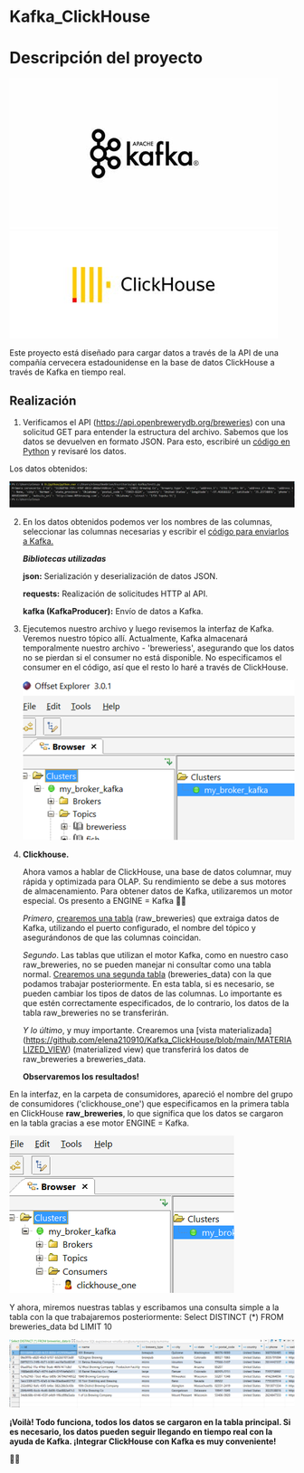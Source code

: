 # Kafka_ClickHouse

# Descripción del proyecto
![](https://github.com/elena210910/Kafka_ClickHouse/blob/main/OIP.jfif)![](https://github.com/elena210910/Kafka_ClickHouse/blob/main/R.jfif)



Este proyecto está diseñado para cargar datos a través de la API de una compañía cervecera estadounidense en la base de datos 
ClickHouse a través de Kafka en tiempo real.

## Realización

1. Verificamos el API (https://api.openbrewerydb.org/breweries)
   con una solicitud GET para entender la estructura del archivo. 
   Sabemos que los datos se devuelven en formato JSON. 
   Para esto, escribiré un [código en Python](https://github.com/elena210910/Kafka_ClickHouse/blob/main/Code_test_python) y revisaré los datos.

Los datos obtenidos:

![](https://github.com/elena210910/Kafka_ClickHouse/blob/main/screen1.PNG)

2. En los datos obtenidos podemos ver los nombres de las columnas,
   seleccionar las columnas necesarias y escribir el [código para enviarlos a Kafka.](https://github.com/elena210910/Kafka_ClickHouse/blob/main/Code_to_kafka)
   
    ***Bibliotecas utilizadas***
  
     **json:** Serialización y deserialización de datos JSON.
  
     **requests:** Realización de solicitudes HTTP al API.
  
     **kafka (KafkaProducer):**  Envío de datos a Kafka.

   

   
  

4. Ejecutemos nuestro archivo y luego revisemos la interfaz de Kafka. Veremos nuestro tópico allí.
   Actualmente, Kafka almacenará temporalmente nuestro archivo - 'breweriess', asegurando que los datos no 
   se pierdan si el consumer no está disponible.
    No especificamos el consumer en el código, así que el resto lo haré a través de ClickHouse.

   ![](https://github.com/elena210910/Kafka_ClickHouse/blob/main/screen2.PNG)




 5. **Clickhouse.**
    
    Ahora vamos a hablar de ClickHouse, una base de datos columnar, muy rápida y optimizada para OLAP.
    Su rendimiento se debe a sus motores de almacenamiento. Para obtener datos de Kafka, utilizaremos un motor especial.
    Os presento a ENGINE = Kafka 🚀🎆

    *Primero*, [crearemos una tabla](https://github.com/elena210910/Kafka_ClickHouse/blob/main/tabla_raw_breweries) (raw_breweries) que extraiga 
     datos de Kafka,
     utilizando el puerto configurado, el nombre del tópico y asegurándonos de que las columnas coincidan.

    *Segundo*. Las tablas que utilizan el motor Kafka, como en nuestro caso raw_breweries, no se pueden manejar ni consultar como una tabla normal.
     [Crearemos una segunda tabla](https://github.com/elena210910/Kafka_ClickHouse/blob/main/tabla_breweries_data) (breweries_data) con la que 
     podamos trabajar posteriormente.
     En esta tabla, si es necesario, se pueden cambiar los tipos de datos de las columnas. 
     Lo importante es que estén correctamente especificados, de lo contrario, los datos de la tabla raw_breweries no se transferirán.

    *Y lo último*, y muy importante. Crearemos una [vista materializada] 
      (https://github.com/elena210910/Kafka_ClickHouse/blob/main/MATERIALIZED_VIEW) (materialized view) que transferirá 
      los datos de raw_breweries a breweries_data.


    **Observaremos los resultados!**

En la interfaz, en la carpeta de consumidores, apareció el nombre del grupo de consumidores ('clickhouse_one') que especificamos en 
la primera tabla en ClickHouse **raw_breweries**, lo que significa que los datos se cargaron en la tabla gracias a ese motor ENGINE = Kafka.

![](https://github.com/elena210910/Kafka_ClickHouse/blob/main/screen3.PNG)





Y ahora, miremos nuestras tablas y escribamos una consulta simple a la tabla con la que trabajaremos posteriormente:
Select DISTINCT (*)
FROM breweries_data bd
LIMIT 10


![](https://github.com/elena210910/Kafka_ClickHouse/blob/main/screen4.PNG)




**¡Voilà! Todo funciona, todos los datos se cargaron en la tabla principal. Si es necesario, los datos pueden seguir llegando en tiempo real con la ayuda de Kafka. ¡Integrar ClickHouse con Kafka es muy conveniente!**

🚀🎉
  








   
